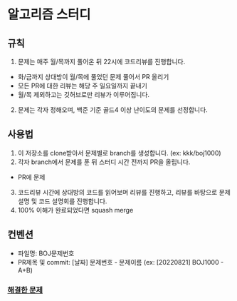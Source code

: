 # 알고리즘 스터디

## 규칙
1. 문제는 매주 월/목까지 풀어온 뒤 22시에 코드리뷰를 진행합니다.
  - 화/금까지 상대방이 월/목에 풀었던 문제 풀어서 PR 올리기
  - 모든 PR에 대한 리뷰는 해당 주 일요일까지 끝내기
  - 월/목 제외하고는 깃허브로만 리뷰가 이루어집니다.
2. 문제는 각자 정해오며, 백준 기준 골드4 이상 난이도의 문제를 선정합니다.

## 사용법
1. 이 저장소를 clone받아서 문제별로 branch를 생성합니다. (ex: kkk/boj1000)
2. 각자 branch에서 문제를 푼 뒤 스터디 시간 전까지 PR을 올립니다.
  - PR에 문제 
3. 코드리뷰 시간에 상대방의 코드를 읽어보며 리뷰를 진행하고, 리뷰를 바탕으로 문제 설명 및 코드 설명회를 진행합니다.
4. 100% 이해가 완료되었다면 squash merge

## 컨벤션
- 파일명: BOJ문제번호
- PR제목 및 commit: [날짜] 문제번호 - 문제이름 (ex: [20220821] BOJ1000 - A+B)

### [해결한 문제](https://github.com/rkarud1234/algostudy/blob/main/problems.md)

